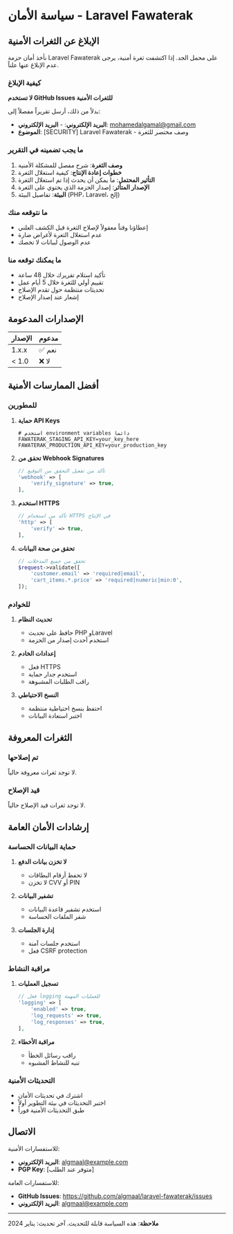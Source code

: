 # سياسة الأمان - Laravel Fawaterak

## الإبلاغ عن الثغرات الأمنية

نأخذ أمان حزمة Laravel Fawaterak على محمل الجد. إذا اكتشفت ثغرة أمنية، يرجى عدم الإبلاغ عنها علناً.

### كيفية الإبلاغ

**لا تستخدم GitHub Issues للثغرات الأمنية**

بدلاً من ذلك، أرسل تقريراً مفصلاً إلى:
- **البريد الإلكتروني**: - **البريد الإلكتروني**: mohamedalgamal@gmail.com
- **الموضوع**: [SECURITY] Laravel Fawaterak - وصف مختصر للثغرة

### ما يجب تضمينه في التقرير

1. **وصف الثغرة**: شرح مفصل للمشكلة الأمنية
2. **خطوات إعادة الإنتاج**: كيفية استغلال الثغرة
3. **التأثير المحتمل**: ما يمكن أن يحدث إذا تم استغلال الثغرة
4. **الإصدار المتأثر**: إصدار الحزمة الذي يحتوي على الثغرة
5. **البيئة**: تفاصيل البيئة (PHP، Laravel، إلخ)

### ما نتوقعه منك

- إعطاؤنا وقتاً معقولاً لإصلاح الثغرة قبل الكشف العلني
- عدم استغلال الثغرة لأغراض ضارة
- عدم الوصول لبيانات لا تخصك

### ما يمكنك توقعه منا

- تأكيد استلام تقريرك خلال 48 ساعة
- تقييم أولي للثغرة خلال 5 أيام عمل
- تحديثات منتظمة حول تقدم الإصلاح
- إشعار عند إصدار الإصلاح

## الإصدارات المدعومة

| الإصدار | مدعوم |
| ------- | ------ |
| 1.x.x   | ✅ نعم |
| < 1.0   | ❌ لا  |

## أفضل الممارسات الأمنية

### للمطورين

1. **حماية API Keys**
   ```env
   # استخدم environment variables دائماً
   FAWATERAK_STAGING_API_KEY=your_key_here
   FAWATERAK_PRODUCTION_API_KEY=your_production_key
   ```

2. **تحقق من Webhook Signatures**
   ```php
   // تأكد من تفعيل التحقق من التوقيع
   'webhook' => [
       'verify_signature' => true,
   ],
   ```

3. **استخدم HTTPS**
   ```php
   // تأكد من استخدام HTTPS في الإنتاج
   'http' => [
       'verify' => true,
   ],
   ```

4. **تحقق من صحة البيانات**
   ```php
   // تحقق من جميع المدخلات
   $request->validate([
       'customer.email' => 'required|email',
       'cart_items.*.price' => 'required|numeric|min:0',
   ]);
   ```

### للخوادم

1. **تحديث النظام**
   - حافظ على تحديث PHP وLaravel
   - استخدم أحدث إصدار من الحزمة

2. **إعدادات الخادم**
   - فعل HTTPS
   - استخدم جدار حماية
   - راقب الطلبات المشبوهة

3. **النسخ الاحتياطي**
   - احتفظ بنسخ احتياطية منتظمة
   - اختبر استعادة البيانات

## الثغرات المعروفة

### تم إصلاحها

لا توجد ثغرات معروفة حالياً.

### قيد الإصلاح

لا توجد ثغرات قيد الإصلاح حالياً.

## إرشادات الأمان العامة

### حماية البيانات الحساسة

1. **لا تخزن بيانات الدفع**
   - لا تحفظ أرقام البطاقات
   - لا تخزن CVV أو PIN

2. **تشفير البيانات**
   - استخدم تشفير قاعدة البيانات
   - شفر الملفات الحساسة

3. **إدارة الجلسات**
   - استخدم جلسات آمنة
   - فعل CSRF protection

### مراقبة النشاط

1. **تسجيل العمليات**
   ```php
   // فعل logging للعمليات المهمة
   'logging' => [
       'enabled' => true,
       'log_requests' => true,
       'log_responses' => true,
   ],
   ```

2. **مراقبة الأخطاء**
   - راقب رسائل الخطأ
   - تنبه للنشاط المشبوه

### التحديثات الأمنية

- اشترك في تحديثات الأمان
- اختبر التحديثات في بيئة التطوير أولاً
- طبق التحديثات الأمنية فوراً

## الاتصال

للاستفسارات الأمنية:
- **البريد الإلكتروني**: algmaal@example.com
- **PGP Key**: [متوفر عند الطلب]

للاستفسارات العامة:
- **GitHub Issues**: https://github.com/algmaal/laravel-fawaterak/issues
- **البريد الإلكتروني**: algmaal@example.com

---

**ملاحظة**: هذه السياسة قابلة للتحديث. آخر تحديث: يناير 2024
